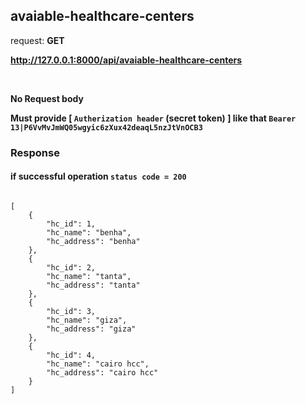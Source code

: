 ## avaiable-healthcare-centers

request: <strong> GET </strong>

<strong> http://127.0.0.1:8000/api/avaiable-healthcare-centers </strong>

</br>

<strong> No Request body </strong>

<strong> Must provide [ <code>Autherization header</code> (secret token) ] like that <code>Bearer 13|P6VvMvJmWQ05wgyic6zXux42deaqL5nzJtVnOCB3</code> </strong>

### Response 
#### if successful operation <code>status code = 200</code>

<pre>
<code>
[
    {
        "hc_id": 1,
        "hc_name": "benha",
        "hc_address": "benha"
    },
    {
        "hc_id": 2,
        "hc_name": "tanta",
        "hc_address": "tanta"
    },
    {
        "hc_id": 3,
        "hc_name": "giza",
        "hc_address": "giza"
    },
    {
        "hc_id": 4,
        "hc_name": "cairo hcc",
        "hc_address": "cairo hcc"
    }
]
</code>
</pre>
